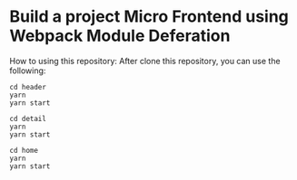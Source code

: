 # Build a project Micro Frontend using Webpack Module Deferation

How to using this repository:
After clone this repository, you can use the following:

```
cd header
yarn
yarn start
```

```
cd detail
yarn
yarn start
```

```
cd home
yarn
yarn start
```
